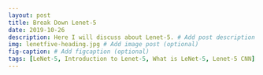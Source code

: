 ```yaml
---
layout: post
title: Break Down Lenet-5
date: 2019-10-26 
description: Here I will discuss about Lenet-5. # Add post description (optional)
img: lenetfive-heading.jpg # Add image post (optional)
fig-caption: # Add figcaption (optional)
tags: [LeNet-5, Introduction to Lenet-5, What is LeNet-5, Lenet-5 CNN]
---
```

